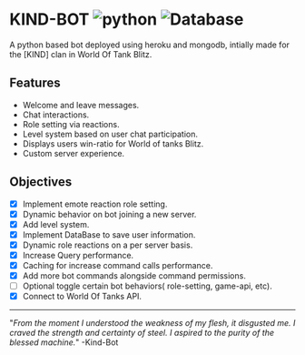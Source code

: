 # KIND-BOT ![python](https://img.shields.io/badge/-python-green) ![Database](https://img.shields.io/badge/-MongoDB-blue)
A python based bot deployed using heroku and mongodb, intially made for the [KIND] clan in World Of Tank Blitz.

Features
--------
- Welcome and leave messages.
- Chat interactions.
- Role setting via reactions.
- Level system based on user chat participation.
- Displays users win-ratio for World of tanks Blitz.
- Custom server experience.

Objectives
----
- [x] Implement emote reaction role setting.
- [x] Dynamic behavior on bot joining a new server.
- [x] Add level system.
- [x] Implement DataBase to save user information.
- [x] Dynamic role reactions on a per server basis.
- [x] Increase Query performance.
- [x] Caching for increase command calls performance.
- [x] Add more bot commands alongside command permissions.
- [ ] Optional toggle certain bot behaviors( role-setting, game-api, etc).
- [x] Connect to World Of Tanks API.
----

"*From the moment I understood the weakness of my flesh, it disgusted me.
I craved the strength and certainty of steel.
I aspired to the purity of the blessed machine.*"
 -Kind-Bot
